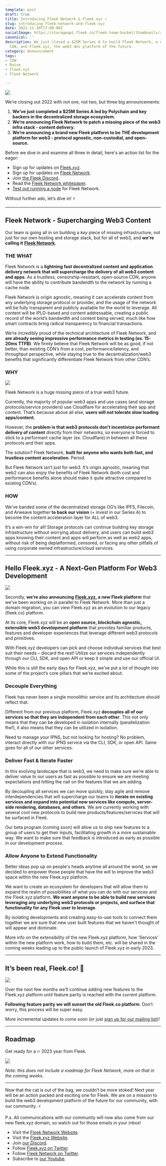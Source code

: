 ```yaml
---
template: post
draft: true
title: Introducing Fleek Network & Fleek.xyz ⚡️
slug: introducing-fleek-network-and-fleek-xyz
date: 2022-11-30T17:00:00Z
socialImage: https://storageapi.fleek.co/fleek-team-bucket/thumbnails/xyz-ntwrk-release-image.png
canonical: ''
description: We just closed a $25M Series A to build Fleek Network, a decentralized
  CDN, and Fleek.xyz, the web3 dev platform of the future.
category: Announcement
tags:
- CDN
- Raise
- Fleek.xyz
- Fleek Network

---
```

![](https://storageapi.fleek.co/fleek-team-bucket/thumbnails/xyz-ntwrk-release-image.png)

We’re closing out 2022 with not one, not two, but three big announcements:

1. **We’ve just completed a $25M Series A led by Polychain and key backers in the decentralized storage ecosystem.**
2. **We’re announcing Fleek Network to patch a missing piece of the web3 infra stack - content delivery.**
3. **We’re announcing a brand new Fleek platform to be THE development platform for web3 - protocol agnostic, non-custodial, and open-source.**

Before we dive in and examine all three in detail, here's an action list for the eager:

* Sign up for updates on [Fleek.xyz](https://fleek.xyz).
* Sign up for updates on [Fleek Network](https://fleek.network).
* Join [the Fleek Discord](https://discord.gg/fleekxyz).
* Read the [Fleek Network whitepaper](https://storageapi.fleek.co/botchm-team-bucket/Fleek_Network_v0_9.pdf).
* [Test out running a node](https://blog.fleek.co/posts/fleek-network-getting-started-guide) for Fleek Network.

Without further ado, let’s dive in! ⚡️

***

## Fleek Network - Supercharging Web3 Content

Our team is going all in on building a _key_ piece of missing infrastructure, not just for our own hosting and storage stack, but for all of web3, and **we're calling it** [**Fleek Network**](https://fleek.network)**.**

### THE WHAT

Fleek Network is a **lightning fast decentralized content and application delivery network that will supercharge the delivery of all web3 content and apps**. As a trustless, censorship-resistant, open-source CDN, anyone will have the ability to contribute bandwidth to the network by running a cache node.

Fleek Network is origin agnostic, meaning it can accelerate content from any underlying storage protocol or provider, and the usage of the network will be fully transparent and publicly available for the world to leverage. All content will be IPLD-based and content addressable, creating a public record of the world’s bandwidth and content being served, much like how smart contracts bring radical transparency to financial transactions.

We’re incredibly proud of the technical architecture of Fleek Network, and **are already seeing impressive performance metrics in testing (ex. 15-20ms TTFB)**. We firmly believe that Fleek Network will be as good, if not better, than existing CDN’s from a cost, performance/latency, and throughput perspective, while staying true to the decentralization/web3 benefits that significantly differentiate Fleek Network from other CDN’s.

### WHY

![](https://storageapi.fleek.co/fleek-team-bucket/Blogs/FN-soldier-meme.jpeg)

Fleek Network is a huge missing piece of a true web3 future.

Currently, the majority of popular web3 apps and use cases (and storage protocols/service providers) use Cloudflare for accelerating their app and content. That’s because above all else, **users will not tolerate slow loading apps/content.**

However, the **problem is that web3 protocols don’t incentivize performant delivery of content** directly from their networks, so everyone is forced to stick to a performant cache layer (ex. Cloudflare) in between all these protocols and their apps.

The solution? Fleek Network, **built for anyone who wants both fast, and trustless content acceleration**. Period.

But Fleek Network isn’t just for web3. It’s origin agnostic, meaning that web2 can also enjoy the benefits of Fleek Network (both cost and performance benefits alone should make it quite attractive compared to existing CDN’s).

### HOW

We’ve banded some of the decentralized storage OG’s like IPFS, Filecoin, and Arweave together **to back our vision** (+ invest in our Series A) to become the content acceleration layer for ALL of web3.

It’s a win-win for all! Storage protocols can continue building key storage infrastructure without worrying about delivery, and users can build web3 apps knowing their content and apps will perform as well as web2 apps, without risk of being deplatformed, censored, or facing any other pitfalls of using corporate owned infrastructure/cloud services.

***

## Hello Fleek.xyz - A Next-Gen Platform For Web3 Development

![](https://storageapi.fleek.co/fleek-team-bucket/Blogs/fleek-raise-nap-dyn.gif)

Secondly, **we’re also announcing** [**Fleek.xyz**](https://fleek.xyz)**, a new Fleek platform** that we’ve been working on in parallel to Fleek Network. More than just a domain migration, you can view Fleek.xyz as an evolution to our legacy (fleek.co) platform.

At its core, Fleek.xyz will be an **open source, blockchain agnostic, extensible web3 development platform** that provides familiar products, features and developer experiences that leverage different web3 protocols and primitives.

With Fleek.xyz developers can pick and choose individual services that best suit their needs – discard the rest! Utilize our services independently through our CLI, SDK, and open API or keep it simple and use our official UI.

While this is still the early days for Fleek.xyz, we’ve put a lot of thought into some of the project’s core pillars that we’re excited about.

### Decouple Everything

Fleek has never been a single monolithic service and its architecture should reflect that.

Different from our previous platform, Fleek.xyz **decouples all of our services so that they are independent from each other**. This not only means that they can be developed in isolation internally (parallelization ftw!), it also means that they can be utilized in isolation.

Need to manage your IPNS, but not looking for hosting? No problem, interact directly with our IPNS service via the CLI, SDK, or open API. Same goes for all of our other services.

### Deliver Fast & Iterate Faster

In this evolving landscape that is web3, we need to make sure we’re able to deliver value to our users as fast as possible to ensure we are meeting expectations and hitting the nail on the features that we are adding.

By decoupling all services we can move quickly, stay agile and remove interdependencies that will supercharge our teams to **iterate on existing services and expand into potential new services like compute, server-side rendering, databases, and others**. We are currently working with several cool new protocols to build new products/features/services that will be surfaced in Fleek.

Our beta program (coming soon) will allow us to ship new features to a group of users to get their inputs, facilitating growth in a more sustainable way. We want to make sure that feedback is introduced as early as possible in our development process.

### Allow Anyone to Extend Functionality

Better ideas pop up on people's heads anytime all around the world, so we decided to empower those people that have the will to improve the web3 space within the new Fleek.xyz platform.

We want to create an ecosystem for developers that will allow them to expand the realm of possibilities of what you can do with our services and the Fleek.xyz platform. **We want anyone to be able to build new services leveraging any underlying web3 protocols or projects, and surface that functionality for any Fleek user to leverage**.

By isolating developments and creating easy-to-use tools to connect them together we are sure that new user built features that we haven't thought of will appear and dominate.

More info on the extensibility of the new Fleek.xyz platform, how ‘Services’ within the new platform work, how to build them, etc. will be shared in the coming weeks leading up to the public launch of Fleek.xyz in early 2023.

***

## It’s been real, Fleek.co! 👋

![](https://storageapi.fleek.co/fleek-team-bucket/Blogs/fleek-raise-wood-bye.gif)

Over the next few months we’ll continue adding new features to the Fleek.xyz platform until feature parity is reached with the current platform.

**Following feature parity we will sunset the old Fleek.co platform**. Don’t worry, this process will be super easy.

More incremental updates to come soon (or just [sign up for our mailing list](https://fleek.xyz))!

***

## Roadmap

Get ready for a 🔥 2023 year from Fleek.

![](https://storageapi.fleek.co/fleek-team-bucket/Blogs/Fleek-Roadmap.png)

_Note: this does not include a roadmap for Fleek Network, more on that in the coming weeks_.

***

Now that the cat is out of the bag, we couldn’t be more stoked! Next year will be an action packed and exciting one for Fleek. We are on a mission to build the web3 development platform of the future for our community, with our community. ⚡️

P.s. All communications with our community will now also come from our new fleek.xyz domain, so watch out for those emails in your inbox!

* Visit the [Fleek Network Website](https://fleek.network).
* Visit the [Fleek.xyz Website](https://fleek.xyz).
* Join [our Discord](https://discord.gg/fleekxyz).
* Follow [Fleek.xyz on Twitter](https://twitter.com/fleekxyz).
* Follow [Fleek Network on Twitter](https://twitter.com/fleek_net).
* Subscribe to [our Youtube](https://www.youtube.com/@FleekHQ).